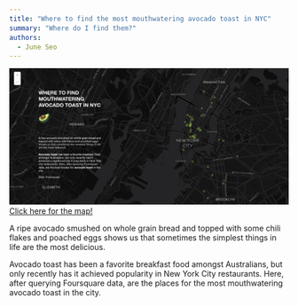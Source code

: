 ```yaml
---
title: "Where to find the most mouthwatering avocado toast in NYC"
summary: "Where do I find them?"
authors:
  - June Seo
---
```


![](IMAGE.png)
[Click here for the map!](https://columbialibraries.carto.com/u/juneseo/viz/15e46f14-501d-11e6-9203-0ef24382571b/public_map)

A ripe avocado smushed on whole grain bread and topped with some chili flakes and poached eggs shows us that sometimes the simplest things in life are the most delicious.

Avocado toast has been a favorite breakfast food amongst Australians, but only recently has it achieved popularity in New York City restaurants. Here, after querying Foursquare data, are the places for the most mouthwatering avocado toast in the city.
